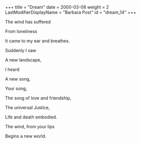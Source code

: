 +++
title = "Dream"
date = 2000-03-08
weight = 2
LastModifierDisplayName = "Barbara Post"
id = "dream_14"
+++

The wind has suffered

From loneliness

It came to my ear and breathes.

Suddenly I saw

A new landscape,

I heard

A new song,

Your song,

The song of love and friendship,

The universal Justice,

Life and death embodied.

The wind, from your lips

Begins a new world.
